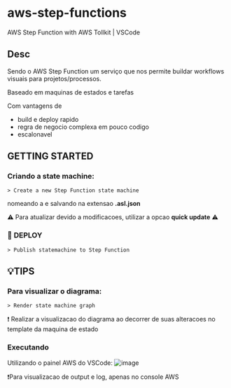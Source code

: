 # aws-step-functions
AWS Step Function with AWS Tollkit | VSCode

 ## Desc
 
 Sendo o AWS Step Function um serviço que nos permite buildar workflows visuais para projetos/processos.
 
 Baseado em maquinas de estados e tarefas 
 
 Com vantagens de 
  - build e deploy rapido 
  - regra de negocio complexa em pouco codigo
  - escalonavel 

## __GETTING STARTED__
 ### Criando a state machine:

```
> Create a new Step Function state machine
```
nomeando a e salvando na extensao __.asl.json__

⚠️ Para atualizar devido a modificacoes, utilizar a opcao __quick update__ ⚠️

### :rocket: __DEPLOY__
```
> Publish statemachine to Step Function
```

## :bulb:__TIPS__

### Para visualizar o diagrama:
```
> Render state machine graph
```
❗ Realizar a visualizacao do diagrama ao decorrer de suas alteracoes no template da maquina de estado

### Executando 
Utilizando o painel AWS do VSCode:
![image](https://user-images.githubusercontent.com/62576977/191380868-b43d9415-e59a-4f96-852b-dad4311957cc.png)

❗Para visualizacao de output e log, apenas no console AWS
